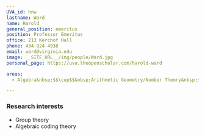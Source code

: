 ```yaml
---
UVA_id: hnw
lastname: Ward
name: Harold
general_position: emeritus
position: Professor Emeritus
office: 213 Kerchof Hall
phone: 434-924-4938
email: ward@virginia.edu
image: __SITE_URL__/img/people/Ward.jpg
personal_page: https://uva.theopenscholar.com/harold-ward

areas:
  - Algebra&nbsp;$$\cup$$&nbsp;Arithmetic Geometry/Number Theory&nbsp;$$\cup$$&nbsp;Representation Theory

---
```


### Research interests

- Group theory
- Algebraic coding theory
